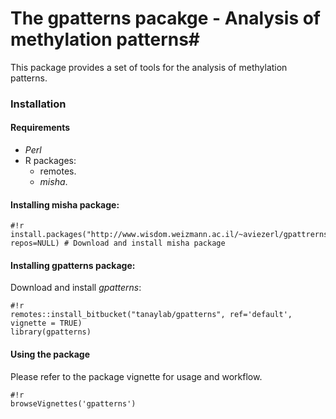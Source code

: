 # The gpatterns pacakge - Analysis of methylation patterns#

This package provides a set of tools for the analysis of methylation patterns. 

### Installation 
#### Requirements 
- _Perl_
- R packages:
    * remotes.
    * _misha_.


#### Installing misha package:
```
#!r
install.packages("http://www.wisdom.weizmann.ac.il/~aviezerl/gpattrerns/misha_3.5.4.tar.gz", repos=NULL) # Download and install misha package
```

#### Installing gpatterns package:
Download and install *gpatterns*: 
```
#!r
remotes::install_bitbucket("tanaylab/gpatterns", ref='default', vignette = TRUE)
library(gpatterns)
```

#### Using the package
Please refer to the package vignette for usage and workflow.
```
#!r
browseVignettes('gpatterns') 
```